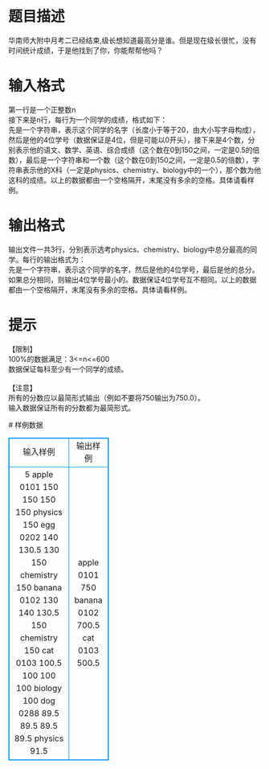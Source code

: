# 

 
 # 题目描述 
<p>
华南师大附中月考二已经结束,级长想知道最高分是谁。但是现在级长很忙，没有时间统计成绩，于是他找到了你，你能帮帮他吗？</p> 

 
 # 输入格式 
<p>
第一行是一个正整数n<br>接下来是n行，每行为一个同学的成绩，格式如下：<br>先是一个字符串，表示这个同学的名字（长度小于等于20，由大小写字母构成），然后是他的4位学号（数据保证是4位，但是可能以0开头），接下来是4个数，分别表示他的语文、数学、英语、综合成绩（这个数在0到150之间，一定是0.5的倍数），最后是一个字符串和一个数（这个数在0到150之间，一定是0.5的倍数），字符串表示他的X科（一定是physics、chemistry、biology中的一个），那个数为他这科的成绩。以上的数据都由一个空格隔开，末尾没有多余的空格。具体请看样例。<br></p> 

 
 # 输出格式 
<p>
输出文件一共3行，分别表示选考physics、chemistry、biology中总分最高的同学。每行的输出格式为：<br>先是一个字符串，表示这个同学的名字，然后是他的4位学号，最后是他的总分。如果总分相同，则输出4位学号最小的。数据保证4位学号互不相同。以上的数据都由一个空格隔开，末尾没有多余的空格。具体请看样例。<br></p> 

 
 # 提示 
<p>
【限制】<br>100%的数据满足：3<=n<=600<br>数据保证每科至少有一个同学的成绩。<br><br>【注意】<br>所有的分数应以最简形式输出（例如不要将750输出为750.0）。<br>输入数据保证所有的分数都为最简形式。</p> 
# 样例数据
<style>
        table,table tr th, table tr td { border:1px solid #0094ff; }
        table { width: 200px; min-height: 25px; line-height: 25px; text-align: center; border-collapse: collapse;}   
    </style>
<table>
	<tr>
		<td>输入样例</td>
		<td>输出样例</td>
	</tr>
<tr><td>5
apple 0101 150 150 150 150 physics 150
egg 0202 140 130.5 130 150 chemistry 150
banana 0102 130 140 130.5 150 chemistry 150
cat 0103 100.5 100 100 100 biology 100
dog 0288 89.5 89.5 89.5 89.5 physics 91.5
</td><td>apple 0101 750
banana 0102 700.5
cat 0103 500.5</td></tr></table>
